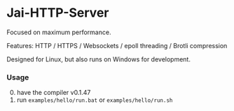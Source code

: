 # Jai-HTTP-Server
Focused on maximum performance.

Features: HTTP / HTTPS / Websockets / epoll threading / Brotli compression

Designed for Linux, but also runs on Windows for development.


### Usage
0. have the compiler v0.1.47
1. run `examples/hello/run.bat` or `examples/hello/run.sh`
